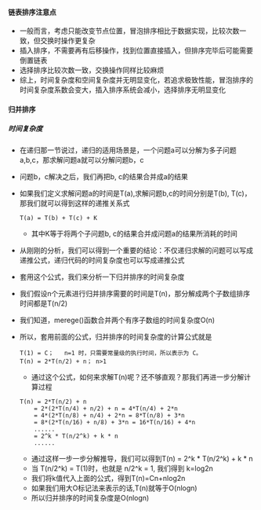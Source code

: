 #### 链表排序注意点
- 一般而言，考虑只能改变节点位置，冒泡排序相比于数据实现，比较次数一致，但交换时操作更复杂
- 插入排序，不需要再有后移操作，找到位置直接插入，但排序完毕后可能需要倒置链表
- 选择排序比较次数一致，交换操作同样比较麻烦
- 综上，时间复杂度和空间复杂度并无明显变化，若追求极致性能，冒泡排序的时间复杂度系数会变大，插入排序系统会减小，选择排序无明显变化

#### 归并排序
##### 时间复杂度
-  在递归那一节说过，递归的适用场景是，一个问题a可以分解为多子问题a,b,c，那求解问题a就可以分解问题b，c
-  问题b，c解决之后，我们再把b, c的结果合并成a的结果
-  如果我们定义求解问题a的时间是T(a),求解问题b,c的时间分别是T(b), T(c)，那我们就可以得到这样的递推关系式
    ```
    T(a) = T(b) + T(c) + K
    ```
    - 其中K等于将两个子问题b, c的结果合并成问题a的结果所消耗的时间

- 从刚刚的分析，我们可以得到一个重要的结论：不仅递归求解的问题可以写成递推公式，递归代码的时间复杂度也可以写成递推公式
- 套用这个公式，我们来分析一下归并排序的时间复杂度
- 我们假设n个元素进行归并排序需要的时间是T(n)，那分解成两个子数组排序时间都是T(n/2)
- 我们知道，merege()函数合并两个有序子数组的时间复杂度O(n)
- 所以，套用前面的公式，归并排序的时间复杂度的计算公式就是
    ```
    T(1) = C；   n=1 时，只需要常量级的执行时间，所以表示为 C。
    T(n) = 2*T(n/2) + n； n>1
    ```
    - 通过这个公式，如何来求解T(n)呢？还不够直观？那我们再进一步分解计算过程
    ```
    T(n) = 2*T(n/2) + n
        = 2*(2*T(n/4) + n/2) + n = 4*T(n/4) + 2*n
        = 4*(2*T(n/8) + n/4) + 2*n = 8*T(n/8) + 3*n
        = 8*(2*T(n/16) + n/8) + 3*n = 16*T(n/16) + 4*n
        ......
        = 2^k * T(n/2^k) + k * n
        ......
    ```
    - 通过这样一步一步分解推导，我们可以得到T(n) = 2^k * T(n/2^k) + k * n
    - 当 T(n/2^k) = T(1)时，也就是 n/2^k = 1, 我们得到 k=log2n
    - 我们将k值代入上面的公式，得到T(n)=Cn+nlog2n
    - 如果我们用大O标记法来表示的话,T(n)就等于O(nlogn)
    - 所以归并排序的时间复杂度是O(nlogn)